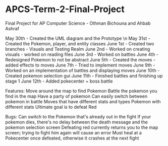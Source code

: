 # APCS-Term-2-Final-Project
Final Project for AP Computer Science - Othman Bichouna and Ahbab Ashraf


May 30th - Created the UML diagram and the Prototype \n
May 31st - Created the Pokemon, player, and entity classes
June 1st - Created two branches - Visuals and Testing Realm
June 2nd - Worked on creating visuals - worked on reading files
June 3rd - Worked on battles
June 4th - Redesigned Pokemon to not be abstract
June 5th - Created the moves - added effects to moves
June 7th - Tried to implement moves
June 9th - Worked on an implementation of battles and displaying moves
June 10th - Created pokemon selection gui
June 11th - Finished battles and finishing up stage 1
June 12th - Added pokecenter + boss battle

Features:
Move around the map to find Pokemon
Battle the pokemon you find in the map
Have a party of pokemon
Can easily switch between pokemon in battle
Moves that have different stats and types
Pokemon with different stats
Ultimate goal is to defeat Red

Bugs: 
Can switch to the Pokemon that's already out in the fight
If your pokemon dies, there's no delay between the death message and the pokemon selection screen
Defeating red currently returns you to the map screen; trying to fight him again will cause an error
Must heal at a Pokecenter once defeated, otherwise it crashes at the next fight
